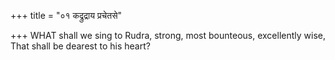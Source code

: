 +++
title = "०१ कद्रुद्राय प्रचेतसे"

+++
WHAT shall we sing to Rudra, strong, most bounteous, excellently wise,  
     That shall be dearest to his heart?